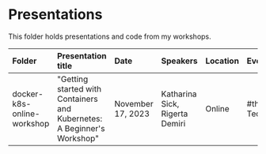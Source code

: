 # Presentations
This folder holds presentations and code from my workshops.

Folder | Presentation title | Date | Speakers | Location | Event | Related Links
|:---------------------- | :------- | :------- |:------- |:------- |:------- |:------- |
docker-k8s-online-workshop| "Getting started with Containers and Kubernetes: A Beginner's Workshop" | November 17, 2023 | Katharina Sick, Rigerta Demiri | Online | #theNewITGirls Tech Track | https://www.meetup.com/thenewitgirls/events/295157809/